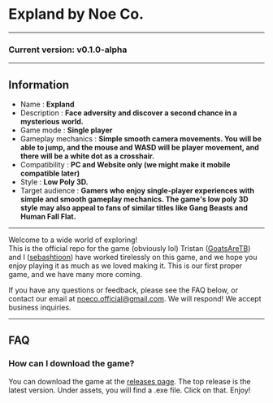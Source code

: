 # Expland by Noe Co.
---
### Current version: v0.1.0-alpha
---
## Information
- Name : **Expland**
- Description : **Face adversity and discover a second chance in a mysterious world.**
- Game mode : **Single player**
- Gameplay mechanics : **Simple smooth camera movements. You will be able to jump, and the mouse and WASD will be player movement, and there will be a white dot as a crosshair.**
- Compatibility : **PC and Website only (we might make it mobile compatible later)**
- Style : **Low Poly 3D.**
- Target audience : **Gamers who enjoy single-player experiences with simple and smooth gameplay mechanics. The game's low poly 3D style may also appeal to fans of similar titles like Gang Beasts and Human Fall Flat.**

---

Welcome to a wide world of exploring! <br>
This is the official repo for the game (obviously lol) <be>
Tristan ([GoatsAreTB](https://github.com/GoatsAreTB)) and I ([sebashtioon](https://github.com/sebashtioon)) have worked tirelessly on this game, and we hope you enjoy playing it as much as we loved making it. This is our first proper game, and we have many more coming. <br>

If you have any questions or feedback, please see the FAQ below, or contact our email at [noeco.official@gmail.com](mailto:noeco.official@gmail.com). We will respond! We accept business inquiries. 

---
## FAQ

### How can I download the game?
You can download the game at the [releases page](https://github.com/sebashtioon/Expland/releases/). The top release is the latest version. Under assets, you will find a .exe file. Click on that. Enjoy!


